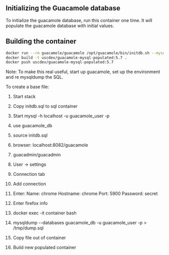 ## Initializing the Guacamole database

To initialize the guacamole database, run this container one time.
It will populate the guacamole database with initial values.

## Building the container

````bash
docker run --rm guacamole/guacamole /opt/guacamole/bin/initdb.sh --mysql > initdb.sql
docker build -t uscdev/guacamole-mysql-populated:5.7 .
docker push uscdev/guacamole-mysql-populated:5.7
````

Note: To make this real useful, start up guacamole, set up the environment and 
re mysqldump the SQL.

To create a base file:

1. Start stack
2. Copy initdb.sql to sql container
3. Start mysql -h localhost -u guacamole_user -p
4. use guacamole_db
5. source initdb.sql
6. browser: localhost:8082/guacamole
7. guacadmin/guacadmin
8. User -> settings
9. Connection tab
10. Add connection

11. Enter:
Name: chrome
Hostname: chrome
Port: 5900
Password: secret

12. Enter firefox info
13. docker exec -it container bash
14. mysqldump --databases guacamole_db -u guacamole_user -p > /tmp/dump.sql
15. Copy file out of container
16. Build new populated container